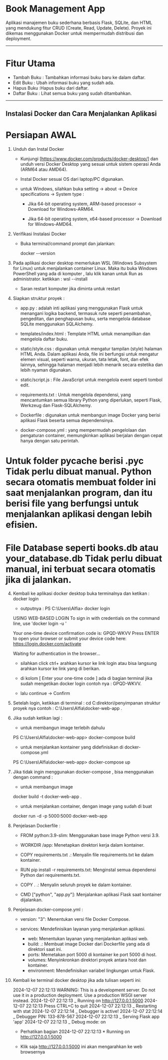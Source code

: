 # Book Management App

Aplikasi manajemen buku sederhana berbasis Flask, SQLite, dan HTML yang mendukung fitur CRUD (Create, Read, Update, Delete). Proyek ini dikemas menggunakan Docker untuk mempermudah distribusi dan deployment.

---

# Fitur Utama

- Tambah Buku : Tambahkan informasi buku baru ke dalam daftar.
- Edit Buku : Ubah informasi buku yang sudah ada.
- Hapus Buku :Hapus buku dari daftar.
- Daftar Buku : Lihat semua buku yang sudah ditambahkan.

---

## Instalasi Docker dan Cara Menjalankan Aplikasi

# Persiapan AWAL

1. Unduh dan Instal Docker

   - Kunjungi [https://www.docker.com/products/docker-desktop/] dan unduh versi Docker Desktop yang sesuai untuk sistem operasi Anda (ARM64 atau AMD64).

   - Instal Docker sesuai OS dari laptop/PC digunakan.
   - untuk Windows, silahkan buka setting → about → Device specifications → System type :

     - Jika 64-bit operating system, ARM-based processor → Download for Windows-ARM64.

     - Jika 64-bit operating system, x64-based processor → Download for Windows-AMD64.

2. Verifikasi Instalasi Docker

   - Buka terminal/command prompt dan jalankan:

     docker --version

3. Pada aplikasi docker desktop memerlukan WSL (Windows Subsystem for Linux) untuk menjalankan container Linux. Maka itu buka Windows PowerShell yang ada di komputer , lalu klik kanan untuk Run as administrator. ketikkan :
   wsl --install

   - Saran restart komputer jika diminta untuk restart

4. Siapkan struktur proyek :

   - app.py :
     adalah inti aplikasi yang menggunakan Flask untuk menangani logika backend, termasuk rute seperti penambahan, pengeditan, dan penghapusan buku, serta mengelola database SQLite menggunakan SQLAlchemy.

   - templates/index.html :
     Template HTML untuk menampilkan dan mengelola daftar buku.

   - static/style.css :
     digunakan untuk mengatur tampilan (style) halaman HTML Anda. Dalam aplikasi Anda, file ini berfungsi untuk mengatur elemen visual, seperti warna, ukuran, tata letak, font, dan efek lainnya, sehingga halaman menjadi lebih menarik secara estetika dan lebih nyaman digunakan.

   - static/script.js :
     File JavaScript untuk mengelola event seperti tombol edit.

   - requirements.txt :
     Untuk mengelola dependensi, yang mencantumkan semua library Python yang diperlukan, seperti Flask, Werkzeug dan Flask-SQLAlchemy.

   - Dockerfile :
     digunakan untuk membangun image Docker yang berisi aplikasi Flask beserta semua dependensinya.

   - docker-compose.yml :
     yang mempermudah pengelolaan dan pengaturan container, memungkinkan aplikasi berjalan dengan cepat hanya dengan satu perintah.

# Untuk folder **pycache** berisi .pyc Tidak perlu dibuat manual. Python secara otomatis membuat folder ini saat menjalankan program, dan itu berisi file yang berfungsi untuk menjalankan aplikasi dengan lebih efisien.

# File Database seperti books.db atau your_database.db Tidak perlu dibuat manual, ini terbuat secara otomatis jika di jalankan.

4. Kembali ke aplikasi docker desktop buka terminalnya dan ketikan :
   docker login

   - outputnya :
     PS C:\Users\Alfia> docker login

   USING WEB-BASED LOGIN
   To sign in with credentials on the command line, use 'docker login -u <username>'

   Your one-time device confirmation code is: GPQD-WKVV
   Press ENTER to open your browser or submit your device code here: https://login.docker.com/activate

   Waiting for authentication in the browser…

   - silahkan click ctrl+ arahkan kursor ke link login atau bisa langsung arahkan kursor ke link yang di berikan.

   - di kolom [ Enter your one-time code ] ada di bagian terminal jika sudah mengetikan docker login contoh nya : GPQD-WKVV.

   - lalu continue → Confirm

5. Setelah login, ketikkan di terminal : cd C:direktori/penyimpanan struktur proyek nya contoh : C:\Users\Alfia\docker-web-app .

6. Jika sudah ketikan lagi :

   - untuk membangun image terlebih dahulu

   PS C:\Users\Alfia\docker-web-app> docker-compose build

   - untuk menjalankan kontainer yang didefinisikan di docker-compose.yml

   PS C:\Users\Alfia\docker-web-app> docker-compose up

7. Jika tidak ingin menggunakan docker-compose , bisa menggunakan dengan command :

   - untuk membangun image

   docker build -t docker-web-app .

   - untuk menjalankan container, dengan image yang sudah di buat

   docker run -d -p 5000:5000 docker-web-app

8. Penjelasan Dockerfile :

   - FROM python:3.9-slim:
     Menggunakan base image Python versi 3.9.

   - WORKDIR /app:
     Menetapkan direktori kerja dalam kontainer.

   - COPY requirements.txt .:
     Menyalin file requirements.txt ke dalam kontainer.

   - RUN pip install -r requirements.txt:
     Menginstal semua dependensi Python dari requirements.txt.

   - COPY . .:
     Menyalin seluruh proyek ke dalam kontainer.

   - CMD ["python", "app.py"]:
     Menjalankan aplikasi Flask saat kontainer dijalankan.

9. Penjelasan docker-compose.yml :

   - version: "3":
     Menentukan versi file Docker Compose.

   - services:
     Mendefinisikan layanan yang menjalankan aplikasi.
     - web:
       Menentukan layanan yang menjalankan aplikasi web.
     - build: .:
       Membuat image Docker dari Dockerfile yang ada di direktori saat ini.
     - ports:
       Memetakan port 5000 di kontainer ke port 5000 di host.
     - volumes:
       Menyinkronkan direktori proyek antara host dan kontainer.
     - environment:
       Mendefinisikan variabel lingkungan untuk Flask.

10. Kembali ke terminal docker desktop jika ada tulisan seperti ini:

    2024-12-07 22:12:13 WARNING: This is a development server. Do not use it in a production deployment. Use a production WSGI server instead.
    2024-12-07 22:12:13 _ Running on http://127.0.0.1:5000
    2024-12-07 22:12:13 Press CTRL+C to quit
    2024-12-07 22:12:13 _ Restarting with stat
    2024-12-07 22:12:14 _ Debugger is active!
    2024-12-07 22:12:14 _ Debugger PIN: 133-878-567
    2024-12-07 22:12:13 _ Serving Flask app 'app'
    2024-12-07 22:12:13 _ Debug mode: on

    - Perhatikan bagian 2024-12-07 22:12:13 \* Running on http://127.0.0.1:5000

    - Klik saja http://127.0.0.1:5000 ini akan mengarahkan ke web browsernya
